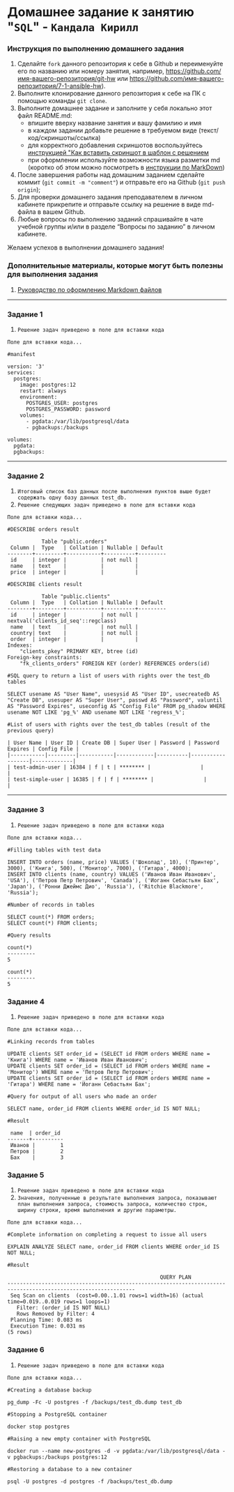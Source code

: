# Домашнее задание к занятию "`SQL`" - `Кандала Кирилл`


### Инструкция по выполнению домашнего задания

   1. Сделайте `fork` данного репозитория к себе в Github и переименуйте его по названию или номеру занятия, например, https://github.com/имя-вашего-репозитория/git-hw или  https://github.com/имя-вашего-репозитория/7-1-ansible-hw).
   2. Выполните клонирование данного репозитория к себе на ПК с помощью команды `git clone`.
   3. Выполните домашнее задание и заполните у себя локально этот файл README.md:
      - впишите вверху название занятия и вашу фамилию и имя
      - в каждом задании добавьте решение в требуемом виде (текст/код/скриншоты/ссылка)
      - для корректного добавления скриншотов воспользуйтесь [инструкцией "Как вставить скриншот в шаблон с решением](https://github.com/netology-code/sys-pattern-homework/blob/main/screen-instruction.md)
      - при оформлении используйте возможности языка разметки md (коротко об этом можно посмотреть в [инструкции  по MarkDown](https://github.com/netology-code/sys-pattern-homework/blob/main/md-instruction.md))
   4. После завершения работы над домашним заданием сделайте коммит (`git commit -m "comment"`) и отправьте его на Github (`git push origin`);
   5. Для проверки домашнего задания преподавателем в личном кабинете прикрепите и отправьте ссылку на решение в виде md-файла в вашем Github.
   6. Любые вопросы по выполнению заданий спрашивайте в чате учебной группы и/или в разделе “Вопросы по заданию” в личном кабинете.
   
Желаем успехов в выполнении домашнего задания!
   
### Дополнительные материалы, которые могут быть полезны для выполнения задания

1. [Руководство по оформлению Markdown файлов](https://gist.github.com/Jekins/2bf2d0638163f1294637#Code)

---

### Задание 1

1. `Решение задач приведено в поле для вставки кода`

```
Поле для вставки кода...

#manifest

version: '3'
services:
  postgres:
    image: postgres:12
    restart: always
    environment:
      POSTGRES_USER: postgres
      POSTGRES_PASSWORD: password
    volumes:
      - pgdata:/var/lib/postgresql/data
      - pgbackups:/backups

volumes:
  pgdata:
  pgbackups:
```

---

### Задание 2

1. `Итоговый список баз данных после выполнения пунктов выше будет содержать одну базу данных test_db.`
2. `Решение следующих задач приведено в поле для вставки кода`

```
Поле для вставки кода...

#DESCRIBE orders result

           Table "public.orders"
 Column |  Type   | Collation | Nullable | Default 
--------+---------+-----------+----------+---------
 id     | integer |           | not null | 
 name   | text    |           |          | 
 price  | integer |           |          | 

#DESCRIBE clients result

           Table "public.clients"
 Column |  Type   | Collation | Nullable | Default 
--------+---------+-----------+----------+---------
 id     | integer |           | not null | nextval('clients_id_seq'::regclass)
 name   | text    |           | not null | 
 country| text    |           | not null | 
 order  | integer |           |          | 
Indexes:
    "clients_pkey" PRIMARY KEY, btree (id)
Foreign-key constraints:
    "fk_clients_orders" FOREIGN KEY (order) REFERENCES orders(id)

#SQL query to return a list of users with rights over the test_db tables

SELECT usename AS "User Name", usesysid AS "User ID", usecreatedb AS "Create DB", usesuper AS "Super User", passwd AS "Password", valuntil AS "Password Expires", useconfig AS "Config File" FROM pg_shadow WHERE usename NOT LIKE 'pg_%' AND usename NOT LIKE 'regress_%';

#List of users with rights over the test_db tables (result of the previous query)

| User Name | User ID | Create DB | Super User | Password | Password Expires | Config File |
|-----------|---------|-----------|------------|----------|------------------|-------------|
| test-admin-user | 16384 | f | t | ******** |                |             |
| test-simple-user | 16385 | f | f | ******** |                |             |
```

---

### Задание 3

1. `Решение задач приведено в поле для вставки кода`

```
Поле для вставки кода...

#Filling tables with test data

INSERT INTO orders (name, price) VALUES ('Шоколад', 10), ('Принтер', 3000), ('Книга', 500), ('Монитор', 7000), ('Гитара', 4000);
INSERT INTO clients (name, country) VALUES ('Иванов Иван Иванович', 'USA'), ('Петров Петр Петрович', 'Canada'), ('Иоганн Себастьян Бах', 'Japan'), ('Ронни Джеймс Дио', 'Russia'), ('Ritchie Blackmore', 'Russia');

#Number of records in tables

SELECT count(*) FROM orders;
SELECT count(*) FROM clients;

#Query results

count(*)
---------
5

count(*)
---------
5

```

### Задание 4

1. `Решение задач приведено в поле для вставки кода`

```
Поле для вставки кода...

#Linking records from tables

UPDATE clients SET order_id = (SELECT id FROM orders WHERE name = 'Книга') WHERE name = 'Иванов Иван Иванович';
UPDATE clients SET order_id = (SELECT id FROM orders WHERE name = 'Монитор') WHERE name = 'Петров Петр Петрович';
UPDATE clients SET order_id = (SELECT id FROM orders WHERE name = 'Гитара') WHERE name = 'Иоганн Себастьян Бах';

#Query for output of all users who made an order

SELECT name, order_id FROM clients WHERE order_id IS NOT NULL;

#Result

 name  | order_id
-------+----------
 Иванов |        1
 Петров |        2
 Бах    |        3

```

### Задание 5

1. `Решение задач приведено в поле для вставки кода`
2. `Значения, полученные в результате выполнения запроса, показывают план выполнения запроса, стоимость запроса, количество строк, ширину строки, время выполнения и другие параметры.`

```
Поле для вставки кода...

#Complete information on completing a request to issue all users

EXPLAIN ANALYZE SELECT name, order_id FROM clients WHERE order_id IS NOT NULL;

#Result

                                                 QUERY PLAN                                                  
---------------------------------------------------------------------------------------------------------------
 Seq Scan on clients  (cost=0.00..1.01 rows=1 width=16) (actual time=0.019..0.019 rows=1 loops=1)
   Filter: (order_id IS NOT NULL)
   Rows Removed by Filter: 4
 Planning Time: 0.083 ms
 Execution Time: 0.031 ms
(5 rows)

```


### Задание 6

1. `Решение задач приведено в поле для вставки кода`
```
Поле для вставки кода...

#Creating a database backup

pg_dump -Fc -U postgres -f /backups/test_db.dump test_db

#Stopping a PostgreSQL container

docker stop postgres

#Raising a new empty container with PostgreSQL

docker run --name new-postgres -d -v pgdata:/var/lib/postgresql/data -v pgbackups:/backups postgres:12

#Restoring a database to a new container

psql -U postgres -d postgres -f /backups/test_db.dump

```
